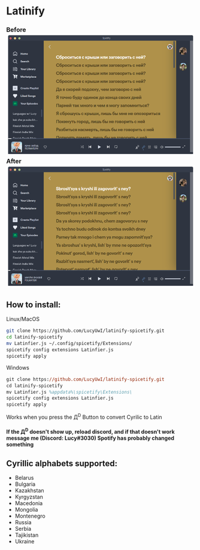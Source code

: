 # Latinify
### Before ![](Russian.png) After ![](Latin.png)
How to install:
------
Linux/MacOS
```bash
git clone https://github.com/LucyUwI/latinify-spicetify.git 
cd latinify-spicetify
mv Latinfier.js ~/.config/spicetify/Extensions/
spicetify config extensions Latinfier.js
spicetify apply
```
Windows
```ps
git clone https://github.com/LucyUwI/latinify-spicetify.git 
cd latinify-spicetify
mv Latinfier.js %appdata%\spicetify\Extensions\
spicetify config extensions Latinfier.js
spicetify apply
```

Works when you press the Д<sup>D</sup> Button to convert Cyrilic to Latin

#### If the Д<sup>D</sup> doesn't show up, reload discord, and if that doesn't work message me (Discord: Lucy#3030) Spotify has probably changed something
Cyrillic alphabets supported:
----------------------------
* Belarus
* Bulgaria
* Kazakhstan
* Kyrgyzstan
* Macedonia
* Mongolia
* Montenegro
* Russia
* Serbia
* Tajikistan
* Ukraine
